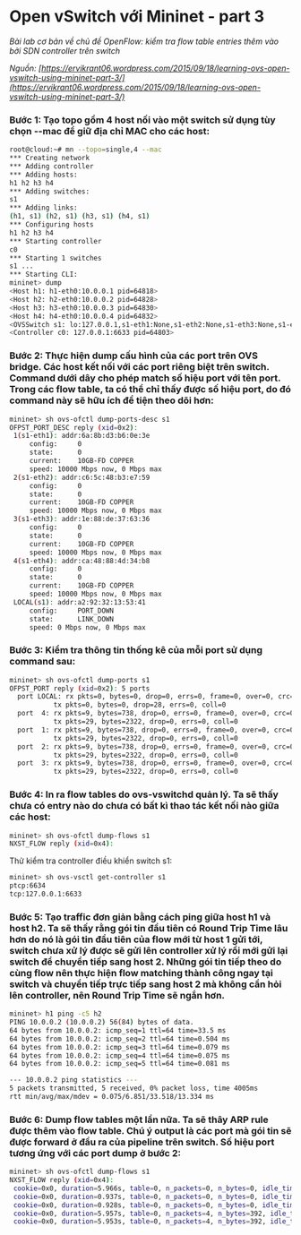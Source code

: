 ﻿# Open vSwitch với Mininet - part 3

*Bài lab cơ bản về chủ đề OpenFlow: kiểm tra flow table entries thêm vào bởi SDN controller trên switch*

*Nguồn: [https://ervikrant06.wordpress.com/2015/09/18/learning-ovs-open-vswitch-using-mininet-part-3/](https://ervikrant06.wordpress.com/2015/09/18/learning-ovs-open-vswitch-using-mininet-part-3/)*

### Bước 1: Tạo topo gồm 4 host nối vào một switch sử dụng tùy chọn __--mac__ để giữ địa chỉ MAC cho các host:

```sh
root@cloud:~# mn --topo=single,4 --mac
*** Creating network
*** Adding controller
*** Adding hosts:
h1 h2 h3 h4
*** Adding switches:
s1
*** Adding links:
(h1, s1) (h2, s1) (h3, s1) (h4, s1)
*** Configuring hosts
h1 h2 h3 h4
*** Starting controller
c0
*** Starting 1 switches
s1 ...
*** Starting CLI:
mininet> dump
<Host h1: h1-eth0:10.0.0.1 pid=64818>
<Host h2: h2-eth0:10.0.0.2 pid=64828>
<Host h3: h3-eth0:10.0.0.3 pid=64830>
<Host h4: h4-eth0:10.0.0.4 pid=64832>
<OVSSwitch s1: lo:127.0.0.1,s1-eth1:None,s1-eth2:None,s1-eth3:None,s1-eth4:None pid=64837>
<Controller c0: 127.0.0.1:6633 pid=64803>
```

### Bước 2: Thực hiện dump cấu hình của các port trên OVS bridge. Các host kết nối với các port riêng biệt trên switch. Command dưới dây cho phép match số hiệu port với tên port. Trong các flow table, ta có thể chỉ thấy được số hiệu port, do đó command này sẽ hữu ích để tiện theo dõi hơn:

```sh
mininet> sh ovs-ofctl dump-ports-desc s1
OFPST_PORT_DESC reply (xid=0x2):
 1(s1-eth1): addr:6a:8b:d3:b6:0e:3e
     config:     0
     state:      0
     current:    10GB-FD COPPER
     speed: 10000 Mbps now, 0 Mbps max
 2(s1-eth2): addr:c6:5c:48:b3:e7:59
     config:     0
     state:      0
     current:    10GB-FD COPPER
     speed: 10000 Mbps now, 0 Mbps max
 3(s1-eth3): addr:1e:88:de:37:63:36
     config:     0
     state:      0
     current:    10GB-FD COPPER
     speed: 10000 Mbps now, 0 Mbps max
 4(s1-eth4): addr:ca:48:88:4d:34:b8
     config:     0
     state:      0
     current:    10GB-FD COPPER
     speed: 10000 Mbps now, 0 Mbps max
 LOCAL(s1): addr:a2:92:32:13:53:41
     config:     PORT_DOWN
     state:      LINK_DOWN
     speed: 0 Mbps now, 0 Mbps max
```

### Bước 3: Kiểm tra thông tin thống kê của mỗi port sử dụng command sau:

```sh
mininet> sh ovs-ofctl dump-ports s1
OFPST_PORT reply (xid=0x2): 5 ports
  port LOCAL: rx pkts=0, bytes=0, drop=0, errs=0, frame=0, over=0, crc=0
           tx pkts=0, bytes=0, drop=28, errs=0, coll=0
  port  4: rx pkts=9, bytes=738, drop=0, errs=0, frame=0, over=0, crc=0
           tx pkts=29, bytes=2322, drop=0, errs=0, coll=0
  port  1: rx pkts=9, bytes=738, drop=0, errs=0, frame=0, over=0, crc=0
           tx pkts=29, bytes=2322, drop=0, errs=0, coll=0
  port  2: rx pkts=9, bytes=738, drop=0, errs=0, frame=0, over=0, crc=0
           tx pkts=29, bytes=2322, drop=0, errs=0, coll=0
  port  3: rx pkts=9, bytes=738, drop=0, errs=0, frame=0, over=0, crc=0
           tx pkts=29, bytes=2322, drop=0, errs=0, coll=0
```

### Bước 4: In ra flow tables do __ovs-vswitchd__ quản lý. Ta sẽ thấy chưa có entry nào do chưa có bất kì thao tác kết nối nào giữa các host:

```sh
mininet> sh ovs-ofctl dump-flows s1
NXST_FLOW reply (xid=0x4):
```

Thử kiểm tra controller điều khiển switch s1:

```sh
mininet> sh ovs-vsctl get-controller s1
ptcp:6634
tcp:127.0.0.1:6633
```

### Bước 5: Tạo traffic đơn giản bằng cách ping giữa host h1 và host h2. Ta sẽ thấy rằng gói tin đầu tiên có Round Trip Time lâu hơn do nó là gói tin đầu tiên của flow mới từ host 1 gửi tới, switch chưa xử lý được sẽ gửi lên controller xử lý rồi mới gửi lại switch để chuyển tiếp sang host 2. Những gói tin tiếp theo do cùng flow nên thực hiện flow matching thành công ngay tại switch và chuyển tiếp trực tiếp sang host 2 mà không cần hỏi lên controller, nên Round Trip Time sẽ ngắn hơn.

```sh
mininet> h1 ping -c5 h2
PING 10.0.0.2 (10.0.0.2) 56(84) bytes of data.
64 bytes from 10.0.0.2: icmp_seq=1 ttl=64 time=33.5 ms
64 bytes from 10.0.0.2: icmp_seq=2 ttl=64 time=0.504 ms
64 bytes from 10.0.0.2: icmp_seq=3 ttl=64 time=0.079 ms
64 bytes from 10.0.0.2: icmp_seq=4 ttl=64 time=0.075 ms
64 bytes from 10.0.0.2: icmp_seq=5 ttl=64 time=0.081 ms

--- 10.0.0.2 ping statistics ---
5 packets transmitted, 5 received, 0% packet loss, time 4005ms
rtt min/avg/max/mdev = 0.075/6.851/33.518/13.334 ms
```

### Bước 6: Dump flow tables một lần nữa. Ta sẽ thây ARP rule được thêm vào flow table. Chú ý output là các port mà gói tin sẽ được forward ở đầu ra của pipeline trên switch. Số hiệu port tương ứng với các port dump ở bước 2:

```sh
mininet> sh ovs-ofctl dump-flows s1
NXST_FLOW reply (xid=0x4):
 cookie=0x0, duration=5.966s, table=0, n_packets=0, n_bytes=0, idle_timeout=60, idle_age=5, priority=65535,arp,in_port=2,vlan_tci=0x0000,dl_src=00:00:00:00:00:02,dl_dst=00:00:00:00:00:01,arp_spa=10.0.0.2,arp_tpa=10.0.0.1,arp_op=2 actions=output:1
 cookie=0x0, duration=0.937s, table=0, n_packets=0, n_bytes=0, idle_timeout=60, idle_age=0, priority=65535,arp,in_port=2,vlan_tci=0x0000,dl_src=00:00:00:00:00:02,dl_dst=00:00:00:00:00:01,arp_spa=10.0.0.2,arp_tpa=10.0.0.1,arp_op=1 actions=output:1
 cookie=0x0, duration=0.928s, table=0, n_packets=0, n_bytes=0, idle_timeout=60, idle_age=0, priority=65535,arp,in_port=1,vlan_tci=0x0000,dl_src=00:00:00:00:00:01,dl_dst=00:00:00:00:00:02,arp_spa=10.0.0.1,arp_tpa=10.0.0.2,arp_op=2 actions=output:2
 cookie=0x0, duration=5.957s, table=0, n_packets=4, n_bytes=392, idle_timeout=60, idle_age=1, priority=65535,icmp,in_port=1,vlan_tci=0x0000,dl_src=00:00:00:00:00:01,dl_dst=00:00:00:00:00:02,nw_src=10.0.0.1,nw_dst=10.0.0.2,nw_tos=0,icmp_type=8,icmp_code=0 actions=output:2
 cookie=0x0, duration=5.953s, table=0, n_packets=4, n_bytes=392, idle_timeout=60, idle_age=1, priority=65535,icmp,in_port=2,vlan_tci=0x0000,dl_src=00:00:00:00:00:02,dl_dst=00:00:00:00:00:01,nw_src=10.0.0.2,nw_dst=10.0.0.1,nw_tos=0,icmp_type=0,icmp_code=0 actions=output:1
```